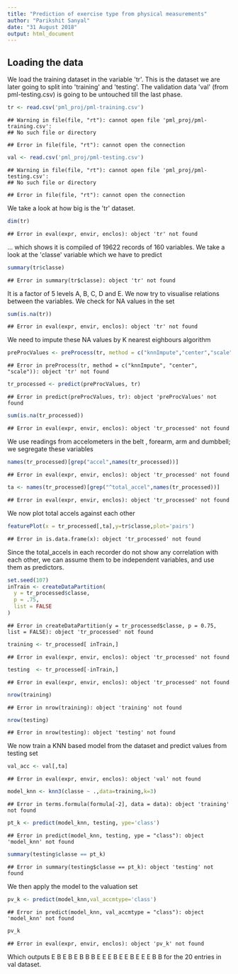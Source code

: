 ```yaml
---
title: "Prediction of exercise type from physical measurements"
author: "Parikshit Sanyal"
date: "31 August 2018"
output: html_document
---
```




## Loading the data

We load the training dataset in the variable 'tr'. This is the dataset we are later going to split into 'training' and 'testing'. The validation data 'val' (from pml-testing.csv) is going to be untouched till the last phase.


```r
tr <- read.csv('pml_proj/pml-training.csv')
```

```
## Warning in file(file, "rt"): cannot open file 'pml_proj/pml-training.csv':
## No such file or directory
```

```
## Error in file(file, "rt"): cannot open the connection
```

```r
val <- read.csv('pml_proj/pml-testing.csv')
```

```
## Warning in file(file, "rt"): cannot open file 'pml_proj/pml-testing.csv':
## No such file or directory
```

```
## Error in file(file, "rt"): cannot open the connection
```

We take a look at how big is the 'tr' dataset.


```r
dim(tr)
```

```
## Error in eval(expr, envir, enclos): object 'tr' not found
```

... which shows it is compiled of 19622 records of 160 variables. We take a look at the 'classe' variable which we have to predict


```r
summary(tr$classe)
```

```
## Error in summary(tr$classe): object 'tr' not found
```

It is a factor of 5 levels A, B, C, D and E. We now try to visualise relations between the variables. We check for NA values in the set


```r
sum(is.na(tr))
```

```
## Error in eval(expr, envir, enclos): object 'tr' not found
```

We need to impute these NA values by K nearest eighbours algorithm


```r
preProcValues <- preProcess(tr, method = c("knnImpute","center","scale"))
```

```
## Error in preProcess(tr, method = c("knnImpute", "center", "scale")): object 'tr' not found
```

```r
tr_processed <- predict(preProcValues, tr)
```

```
## Error in predict(preProcValues, tr): object 'preProcValues' not found
```

```r
sum(is.na(tr_processed))
```

```
## Error in eval(expr, envir, enclos): object 'tr_processed' not found
```

We use readings from accelometers in the belt , forearm, arm and dumbbell; we segregate these variables


```r
names(tr_processed)[grep("accel",names(tr_processed))]
```

```
## Error in eval(expr, envir, enclos): object 'tr_processed' not found
```

```r
ta <- names(tr_processed)[grep("^total_accel",names(tr_processed))]
```

```
## Error in eval(expr, envir, enclos): object 'tr_processed' not found
```
We now plot total accels against each other


```r
featurePlot(x = tr_processed[,ta],y=tr$classe,plot='pairs')
```

```
## Error in is.data.frame(x): object 'tr_processed' not found
```
Since the total_accels in each recorder do not show any correlation with each other, we can assume them to be independent variables, and use them as predictors.


```r
set.seed(107)
inTrain <- createDataPartition(
  y = tr_processed$classe,
  p = .75,
  list = FALSE
)
```

```
## Error in createDataPartition(y = tr_processed$classe, p = 0.75, list = FALSE): object 'tr_processed' not found
```

```r
training <- tr_processed[ inTrain,]
```

```
## Error in eval(expr, envir, enclos): object 'tr_processed' not found
```

```r
testing  <- tr_processed[-inTrain,]
```

```
## Error in eval(expr, envir, enclos): object 'tr_processed' not found
```

```r
nrow(training)
```

```
## Error in nrow(training): object 'training' not found
```

```r
nrow(testing)
```

```
## Error in nrow(testing): object 'testing' not found
```

We now train a KNN based model from the dataset and predict values from testing set


```r
val_acc <- val[,ta]
```

```
## Error in eval(expr, envir, enclos): object 'val' not found
```

```r
model_knn <- knn3(classe ~ .,data=training,k=3)
```

```
## Error in terms.formula(formula[-2], data = data): object 'training' not found
```

```r
pt_k <- predict(model_knn, testing, ype='class')
```

```
## Error in predict(model_knn, testing, ype = "class"): object 'model_knn' not found
```

```r
summary(testing$classe == pt_k)
```

```
## Error in summary(testing$classe == pt_k): object 'testing' not found
```

We then apply the model to the valuation set

```r
pv_k <- predict(model_knn,val_accmtype='class')
```

```
## Error in predict(model_knn, val_accmtype = "class"): object 'model_knn' not found
```

```r
pv_k
```

```
## Error in eval(expr, envir, enclos): object 'pv_k' not found
```

Which outputs E B E B E B B B E E E B E E B E E E B B for the 20 entries in val dataset.

